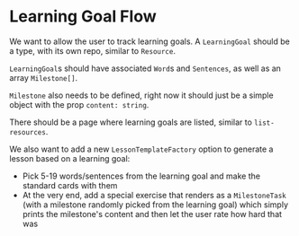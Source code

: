 # Learning Goal Flow

We want to allow the user to track learning goals.
A `LearningGoal` should be a type, with its own repo, similar to `Resource`.

`LearningGoal`s should have associated `Word`s and `Sentences`, as well as an array `Milestone[]`.

`Milestone` also needs to be defined, right now it should just be a simple object with the prop `content: string`.

There should be a page where learning goals are listed, similar to `list-resources`.

We also want to add a new `LessonTemplateFactory` option to generate a lesson based on a learning goal:

- Pick 5-19 words/sentences from the learning goal and make the standard cards with them
- At the very end, add a special exercise that renders as a `MilestoneTask` (with a milestone randomly picked from the learning goal) which simply prints the milestone's content and then let the user rate how hard that was